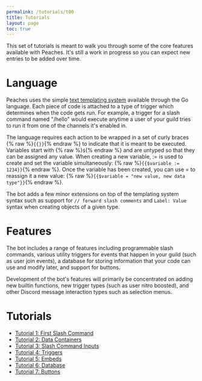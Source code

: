 ```yaml
---
permalink: /tutorials/t00
title: Tutorials
layout: page
toc: true
---
```


This set of tutorials is meant to walk you through some of the core features available with Peaches. It's still a work in progress so you can expect new entries to be added over time.

# Language

Peaches uses the simple [text templating system](https://pkg.go.dev/text/template) available through the Go language. Each piece of code is attached to a type of trigger which determines when the code gets run. For example, a trigger for a slash command named "/hello" would execute anytime a user of your guild tries to run it from one of the channels it's enabled in.

The language requires each action to be wrapped in a set of curly braces {% raw %}`{{}}`{% endraw %} to indicate that it is meant to be executed. Variables start with {% raw %}`$`{% endraw %} and are untyped so that they can be assigned any value. When creating a new variable, := is used to create and set the variable simultaneously: {% raw %}`{{$variable := 1234}}`{% endraw %}. Once the variable has been created, you can use = to reassign it a new value: {% raw %}`{{$variable = "new value, new data type"}}`{% endraw %}.

The bot adds a few minor extensions on top of the templating system syntax such as support for `// forward slash comments` and `Label: Value` syntax when creating objects of a given type.

# Features

The bot includes a range of features including programmable slash commands, various utility triggers for events that happen in your guild (such as user join events), a database for storing information that your code can use and modify later, and support for buttons.

Development of the bot's features will primarily be concentrated on adding new builtin functions, new trigger types (such as user nitro boosted), and other Discord message interaction types such as selection menus.

# Tutorials

* [Tutorial 1: First Slash Command](/peaches-bot.docs/tutorials/t01)
* [Tutorial 2: Data Containers](/peaches-bot.docs/tutorials/t02)
* [Tutorial 3: Slash Command Inputs](/peaches-bot.docs/tutorials/t03)
* [Tutorial 4: Triggers](/peaches-bot.docs/tutorials/t04)
* [Tutorial 5: Embeds](/peaches-bot.docs/tutorials/t05)
* [Tutorial 6: Database](/peaches-bot.docs/tutorials/t06)
* [Tutorial 7: Buttons](/peaches-bot.docs/tutorials/t07)
